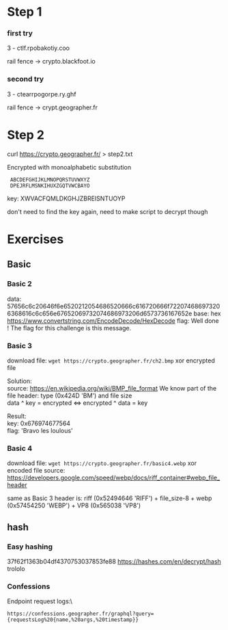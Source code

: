 # Step 1

### first try

3 - ctlf.rpobakotiy.coo

rail fence -> crypto.blackfoot.io

### second try

3 - ctearrpogorpe.ry.ghf

rail fence -> crypt.geographer.fr

# Step 2

curl https://crypto.geographer.fr/ > step2.txt

Encrypted with monoalphabetic substitution

     ABCDEFGHIJKLMNOPQRSTUVWXYZ
     DPEJRFLMSNKIHUXZGQTVWCBAYO
key: XWVACFQMLDKGHJZBREISNTUOYP

don't need to find the key again, need to make script to decrypt though

# Exercises

## Basic

### Basic 2

data: 57656c6c20646f6e6520212054686520666c616720666f722074686973206368616c6c656e67652069732074686973206d6573736167652e
base: hex https://www.convertstring.com/EncodeDecode/HexDecode
flag: Well done ! The flag for this challenge is this message.

### Basic 3

download file: ```wget https://crypto.geographer.fr/ch2.bmp```
xor encrypted file

Solution:\
source: https://en.wikipedia.org/wiki/BMP_file_format
We know part of the file header: type (0x424D 'BM') and file size\
data ^ key = encrypted <=> encrypted ^ data = key

Result:\
key: 0x676974677564\
flag: 'Bravo les loulous'

### Basic 4

download file: ```wget https://crypto.geographer.fr/basic4.webp```
xor encoded file
source: https://developers.google.com/speed/webp/docs/riff_container#webp_file_header

same as Basic 3
header is: riff (0x52494646 'RIFF') + file_size-8 + webp (0x57454250 'WEBP') + VP8 (0x565038 'VP8')

## hash

### Easy hashing

37f62f1363b04df4370753037853fe88
https://hashes.com/en/decrypt/hash
trololo

### Confessions

Endpoint request logs:\
```
https://confessions.geographer.fr/graphql?query={requestsLog%20{name,%20args,%20timestamp}}
```

